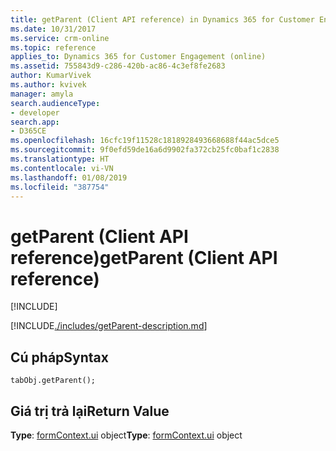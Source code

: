 ```yaml
---
title: getParent (Client API reference) in Dynamics 365 for Customer Engagement| MicrosoftDocs
ms.date: 10/31/2017
ms.service: crm-online
ms.topic: reference
applies_to: Dynamics 365 for Customer Engagement (online)
ms.assetid: 755843d9-c286-420b-ac86-4c3ef8fe2683
author: KumarVivek
ms.author: kvivek
manager: amyla
search.audienceType:
- developer
search.app:
- D365CE
ms.openlocfilehash: 16cfc19f11528c1818928493668688f44ac5dce5
ms.sourcegitcommit: 9f0efd59de16a6d9902fa372cb25fc0baf1c2838
ms.translationtype: HT
ms.contentlocale: vi-VN
ms.lasthandoff: 01/08/2019
ms.locfileid: "387754"
---
```

# <a name="getparent-client-api-reference"></a><span data-ttu-id="5a914-102">getParent (Client API reference)</span><span class="sxs-lookup"><span data-stu-id="5a914-102">getParent (Client API reference)</span></span>

[!INCLUDE[](../../../../includes/cc_applies_to_update_9_0_0.md)]

[!INCLUDE[./includes/getParent-description.md](./includes/getParent-description.md)]

## <a name="syntax"></a><span data-ttu-id="5a914-103">Cú pháp</span><span class="sxs-lookup"><span data-stu-id="5a914-103">Syntax</span></span>

`tabObj.getParent();`

## <a name="return-value"></a><span data-ttu-id="5a914-104">Giá trị trả lại</span><span class="sxs-lookup"><span data-stu-id="5a914-104">Return Value</span></span>

<span data-ttu-id="5a914-105">**Type**: [formContext.ui](../formContext-ui.md) object</span><span class="sxs-lookup"><span data-stu-id="5a914-105">**Type**: [formContext.ui](../formContext-ui.md) object</span></span>


